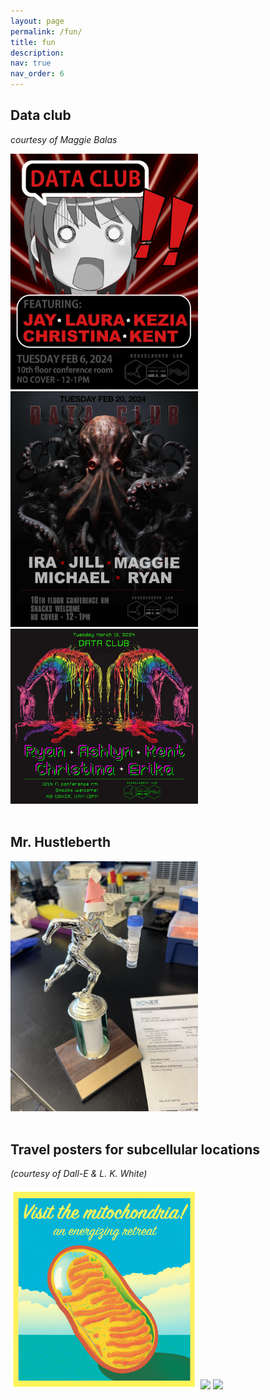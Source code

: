 ```yaml
---
layout: page
permalink: /fun/
title: fun 
description:
nav: true
nav_order: 6
---
```


## Data club

*courtesy of Maggie Balas*

<div class="d-grid gap-3">
  <img src="/assets/img/data-club/data-club-1.jpg" class="rounded float-start" width="300">
  <img src="/assets/img/data-club/data-club-2.jpg" class="rounded float-start" width="300">
  <img src="/assets/img/data-club/data-club-3.jpg" class="rounded float-start" width="300">
</div>

<br/>

## Mr. Hustleberth

<div class="d-grid gap-3">
  <img src="/assets/img/mr-hustle.jpg" class="rounded float-start" width="300">
</div>

<br/>

## Travel posters for subcellular locations

*(courtesy of Dall-E & L. K. White)*

<div class="d-grid gap-3">
  <img src="/assets/img/dalle/mito-travel.png" class="rounded float-start" width="300">
  <img src="/assets/img/dalle/mt-travel.png" class="rounded float-start" width="300">
  <img src="/assets/img/dalle/golgi-travel.png" class="rounded float-start" width="300">
</div>